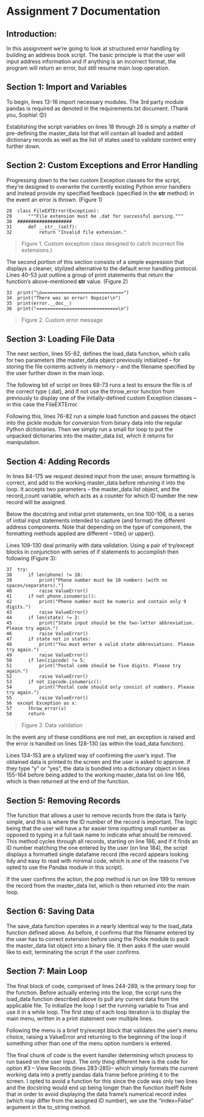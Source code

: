 # Assignment 7 Documentation

## Introduction:
In this assignment we’re going to look at structured error handling by building an address book script. The basic principle is that the user will input address information and if anything is an incorrect format, the program will return an error, but still resume main loop operation.

## Section 1: Import and Variables
To begin, lines 13-16 import necessary modules. The 3rd party module pandas is required as denoted in the requirements.txt document. (Thank you, Sophia! 😊) 

Establishing the script variables on lines 18 through 26 is simply a matter of pre-defining the master_data list that will contain all loaded and added dictionary records as well as the list of states used to validate content entry further down.

## Section 2: Custom Exceptions and Error Handling
Progressing down to the two custom Exception classes for the script, they’re designed to overwrite the currently existing Python error handlers and instead provide my specified feedback (specified in the __str__ method) in the event an error is thrown. (Figure 1)
```
28	class FileEXTError(Exception):
29	    """File extension must be .dat for successful parsing."""
30	####################
31	    def __str__(self):
32	        return "Invalid file extension."
```
> Figure 1. Custom exception class designed to catch incorrect file extensions.)

The second portion of this section consists of a simple expression that displays a cleaner, stylized alternative to the default error handling protocol. Lines 40-53 just outline a group of print statements that return the function’s above-mentioned __str__ value. (Figure 2)

```
33	print("\n==============================")
34	print("There was an error! Oopsie!\n")
35	print(error.__doc__)
36	print("==============================\n")
```
> Figure 2. Custom error message

## Section 3: Loading File Data

The next section, lines 55-82, defines the load_data function, which calls for two parameters (the master_data object previously initialized – for storing the file contents actively in memory – and the filename specified by the user further down in the main loop.

The following bit of script on lines 68-73 runs a test to ensure the file is of the correct type (.dat), and if not use the throw_error function from previously to display one of the initially-defined custom Exception classes – in this case the FileEXTError.

Following this, lines 76-82 run a simple load function and passes the object into the pickle module for conversion from binary data into the regular Python dictionaries. Then we simply run a small for loop to put the unpacked dictionaries into the master_data list, which it returns for manipulation.

## Section 4: Adding Records

In lines 84-175 we request desired input from the user, ensure formatting is correct, and add to the working master_data before returning it into the loop. It accepts two parameters – the master_data list object, and the record_count variable, which acts as a counter for which ID number the new record will be assigned.

Below the docstring and initial print statements, on line 100-106, is a series of initial input statements intended to capture (and format) the different address components. Note that depending on the type of component, the formatting methods applied are different – title() or upper().

Lines 109-130 deal primarily with data validation. Using a pair of try/except blocks in conjunction with series of if statements to accomplish then following (Figure 3):

```
37	try:
38	    if len(phone) != 10:
39	        print("Phone number must be 10 numbers (with no spaces/separators).")
40	        raise ValueError()
41	    if not phone.isnumeric():
42	        print("Phone number must be numeric and contain only 9 digits.")
43	        raise ValueError()
44	    if len(state) != 2:
45	        print("State input should be the two-letter abbreviation. Please try again.")
46	        raise ValueError()
47	    if state not in states:
48	        print("You must enter a valid state abbreviations. Please try again.")
49	        raise ValueError()
50	    if len(zipcode) != 5:
51	        print("Postal code should be five digits. Please try again.")
52	        raise ValueError()
53	    if not zipcode.isnumeric():
54	        print("Postal code should only consist of numbers. Please try again.")
55	        raise ValueError()
56	except Exception as x:
57	    throw_error(x)
58	    return
```
> Figure 3. Data validation

In the event any of these conditions are not met, an exception is raised and the error is handled on lines 128-130 (as within the load_data function).

Lines 134-153 are a stylized way of confirming the user’s input. The obtained data is printed to the screen and the user is asked to approve. If they type “y” or “yes”, the data is bundled into a dictionary object in lines 155-164 before being added to the working master_data list on line 166, which is then returned at the end of the function.

## Section 5: Removing Records
The function that allows a user to remove records from the data is fairly simple, and this is where the ID number of the record is important. The logic being that the user will have a far easier time inputting small number as opposed to typing in a full task name to indicate what should be removed. This method cycles through all records, starting on line 186, and if it finds an ID number matching the one entered by the user (on line 184), the script displays a formatted single datafame record (the record appears looking tidy and easy to read with minimal code, which is one of the reasons I’ve opted to use the Pandas module in this script).

If the user confirms the action, the pop method is run on line 199 to remove the record from the master_data list, which is then returned into the main loop.

## Section 6: Saving Data
The save_data function operates in a nearly identical way to the load_data function defined above. As before, it confirms that the filename entered by the user has to correct extension before using the Pickle module to pack the master_data list object into a binary file. It then asks if the user would like to exit, terminating the script if the user confirms.

## Section 7: Main Loop
The final block of code, comprised of lines 244-289, is the primary loop for the function. Before actually entering into the loop, the script runs the load_data function described above to pull any current data from the applicable file. To initialize the loop I set the running variable to True and use it in a while loop. The first step of each loop iteration is to display the main menu, written in a print statement over multiple lines.

Following the menu is a brief try/except block that validates the user’s menu choice, raising a ValueError and returning to the beginning of the loop if something other than one of the menu option numbers is entered. 

The final chunk of code is the event handler determining which process to run based on the user input. The only thing different here is the code for option #3 – View Records (lines 283-285)– which simply formats the current working data into a pretty pandas data frame before printing it to the screen. I opted to avoid a function for this since the code was only two lines and the docstring would end up being longer than the function itself! Note that in order to avoid displaying the data frame’s numerical record index (which may differ from the assigned ID number), we use the “index=False” argument in the to_string method.
